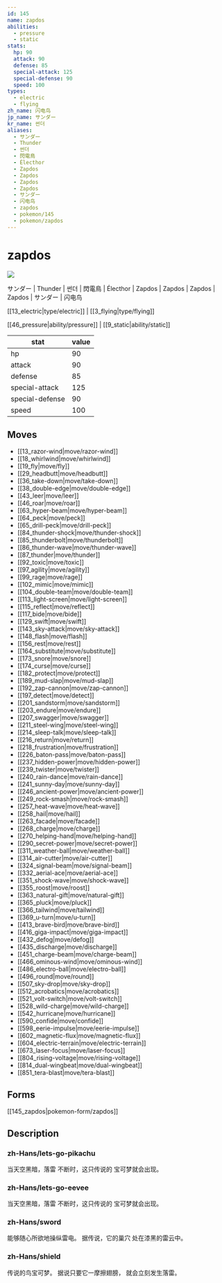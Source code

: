 ```yaml
---
id: 145
name: zapdos
abilities:
  - pressure
  - static
stats:
  hp: 90
  attack: 90
  defense: 85
  special-attack: 125
  special-defense: 90
  speed: 100
types:
  - electric
  - flying
zh_name: 闪电鸟
jp_name: サンダー
kr_name: 썬더
aliases:
  - サンダー
  - Thunder
  - 썬더
  - 閃電鳥
  - Électhor
  - Zapdos
  - Zapdos
  - Zapdos
  - Zapdos
  - サンダー
  - 闪电鸟
  - zapdos
  - pokemon/145
  - pokemon/zapdos
---
```

# zapdos

![](https://raw.githubusercontent.com/PokeAPI/sprites/master/sprites/pokemon/145.png)

サンダー | Thunder | 썬더 | 閃電鳥 | Électhor | Zapdos | Zapdos | Zapdos | Zapdos | サンダー | 闪电鸟

[[13_electric|type/electric]] | [[3_flying|type/flying]]

[[46_pressure|ability/pressure]] | [[9_static|ability/static]]

|stat|value|
|---|---|
|hp|90|
|attack|90|
|defense|85|
|special-attack|125|
|special-defense|90|
|speed|100|


## Moves

- [[13_razor-wind|move/razor-wind]]
- [[18_whirlwind|move/whirlwind]]
- [[19_fly|move/fly]]
- [[29_headbutt|move/headbutt]]
- [[36_take-down|move/take-down]]
- [[38_double-edge|move/double-edge]]
- [[43_leer|move/leer]]
- [[46_roar|move/roar]]
- [[63_hyper-beam|move/hyper-beam]]
- [[64_peck|move/peck]]
- [[65_drill-peck|move/drill-peck]]
- [[84_thunder-shock|move/thunder-shock]]
- [[85_thunderbolt|move/thunderbolt]]
- [[86_thunder-wave|move/thunder-wave]]
- [[87_thunder|move/thunder]]
- [[92_toxic|move/toxic]]
- [[97_agility|move/agility]]
- [[99_rage|move/rage]]
- [[102_mimic|move/mimic]]
- [[104_double-team|move/double-team]]
- [[113_light-screen|move/light-screen]]
- [[115_reflect|move/reflect]]
- [[117_bide|move/bide]]
- [[129_swift|move/swift]]
- [[143_sky-attack|move/sky-attack]]
- [[148_flash|move/flash]]
- [[156_rest|move/rest]]
- [[164_substitute|move/substitute]]
- [[173_snore|move/snore]]
- [[174_curse|move/curse]]
- [[182_protect|move/protect]]
- [[189_mud-slap|move/mud-slap]]
- [[192_zap-cannon|move/zap-cannon]]
- [[197_detect|move/detect]]
- [[201_sandstorm|move/sandstorm]]
- [[203_endure|move/endure]]
- [[207_swagger|move/swagger]]
- [[211_steel-wing|move/steel-wing]]
- [[214_sleep-talk|move/sleep-talk]]
- [[216_return|move/return]]
- [[218_frustration|move/frustration]]
- [[226_baton-pass|move/baton-pass]]
- [[237_hidden-power|move/hidden-power]]
- [[239_twister|move/twister]]
- [[240_rain-dance|move/rain-dance]]
- [[241_sunny-day|move/sunny-day]]
- [[246_ancient-power|move/ancient-power]]
- [[249_rock-smash|move/rock-smash]]
- [[257_heat-wave|move/heat-wave]]
- [[258_hail|move/hail]]
- [[263_facade|move/facade]]
- [[268_charge|move/charge]]
- [[270_helping-hand|move/helping-hand]]
- [[290_secret-power|move/secret-power]]
- [[311_weather-ball|move/weather-ball]]
- [[314_air-cutter|move/air-cutter]]
- [[324_signal-beam|move/signal-beam]]
- [[332_aerial-ace|move/aerial-ace]]
- [[351_shock-wave|move/shock-wave]]
- [[355_roost|move/roost]]
- [[363_natural-gift|move/natural-gift]]
- [[365_pluck|move/pluck]]
- [[366_tailwind|move/tailwind]]
- [[369_u-turn|move/u-turn]]
- [[413_brave-bird|move/brave-bird]]
- [[416_giga-impact|move/giga-impact]]
- [[432_defog|move/defog]]
- [[435_discharge|move/discharge]]
- [[451_charge-beam|move/charge-beam]]
- [[466_ominous-wind|move/ominous-wind]]
- [[486_electro-ball|move/electro-ball]]
- [[496_round|move/round]]
- [[507_sky-drop|move/sky-drop]]
- [[512_acrobatics|move/acrobatics]]
- [[521_volt-switch|move/volt-switch]]
- [[528_wild-charge|move/wild-charge]]
- [[542_hurricane|move/hurricane]]
- [[590_confide|move/confide]]
- [[598_eerie-impulse|move/eerie-impulse]]
- [[602_magnetic-flux|move/magnetic-flux]]
- [[604_electric-terrain|move/electric-terrain]]
- [[673_laser-focus|move/laser-focus]]
- [[804_rising-voltage|move/rising-voltage]]
- [[814_dual-wingbeat|move/dual-wingbeat]]
- [[851_tera-blast|move/tera-blast]]

## Forms



[[145_zapdos|pokemon-form/zapdos]]

## Description

### zh-Hans/lets-go-pikachu

当天空黑暗，落雷
不断时，这只传说的
宝可梦就会出现。

### zh-Hans/lets-go-eevee

当天空黑暗，落雷
不断时，这只传说的
宝可梦就会出现。

### zh-Hans/sword

能够随心所欲地操纵雷电。
据传说，它的巢穴
处在漆黑的雷云中。

### zh-Hans/shield

传说的鸟宝可梦。
据说只要它一摩擦翅膀，
就会立刻发生落雷。

